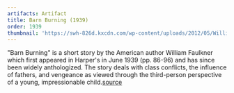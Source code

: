 ```yaml
---
artifacts: Artifact
title: Barn Burning (1939)
order: 1939
thumbnail: 'https://swh-826d.kxcdn.com/wp-content/uploads/2012/05/William-Faulkner-Barn-Burning.png'
---
```


"Barn Burning" is a short story by the American author William Faulkner which first appeared in Harper's in June 1939 (pp. 86-96) and has since been widely anthologized. The story deals with class conflicts, the influence of fathers, and vengeance as viewed through the third-person perspective of a young, impressionable child.[source][1]

[1]:https://en.wikipedia.org/wiki/Barn_Burning
